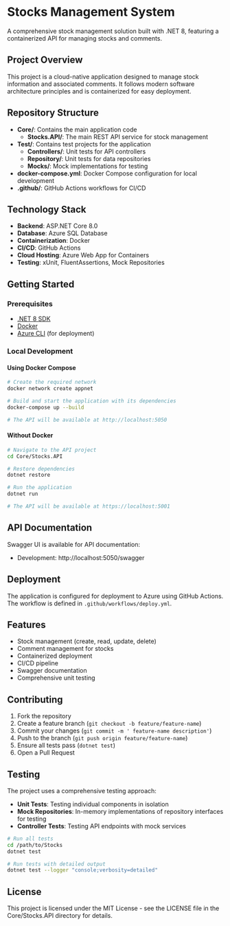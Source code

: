 # Stocks Management System

A comprehensive stock management solution built with .NET 8, featuring a containerized API for managing stocks and comments.

## Project Overview

This project is a cloud-native application designed to manage stock information and associated comments. It follows modern software architecture principles and is containerized for easy deployment.

## Repository Structure

- **Core/**: Contains the main application code
  - **Stocks.API/**: The main REST API service for stock management
- **Test/**: Contains test projects for the application
  - **Controllers/**: Unit tests for API controllers
  - **Repository/**: Unit tests for data repositories
  - **Mocks/**: Mock implementations for testing
- **docker-compose.yml**: Docker Compose configuration for local development
- **.github/**: GitHub Actions workflows for CI/CD

## Technology Stack

- **Backend**: ASP.NET Core 8.0
- **Database**: Azure SQL Database
- **Containerization**: Docker
- **CI/CD**: GitHub Actions
- **Cloud Hosting**: Azure Web App for Containers
- **Testing**: xUnit, FluentAssertions, Mock Repositories

## Getting Started

### Prerequisites

- [.NET 8 SDK](https://dotnet.microsoft.com/download/dotnet/8.0)
- [Docker](https://www.docker.com/products/docker-desktop)
- [Azure CLI](https://docs.microsoft.com/en-us/cli/azure/install-azure-cli) (for deployment)

### Local Development

#### Using Docker Compose

```bash
# Create the required network
docker network create appnet

# Build and start the application with its dependencies
docker-compose up --build

# The API will be available at http://localhost:5050
```

#### Without Docker

```bash
# Navigate to the API project
cd Core/Stocks.API

# Restore dependencies
dotnet restore

# Run the application
dotnet run

# The API will be available at https://localhost:5001
```

## API Documentation

Swagger UI is available for API documentation:

- Development: http://localhost:5050/swagger

## Deployment

The application is configured for deployment to Azure using GitHub Actions. The workflow is defined in `.github/workflows/deploy.yml`.

## Features

- Stock management (create, read, update, delete)
- Comment management for stocks
- Containerized deployment
- CI/CD pipeline
- Swagger documentation
- Comprehensive unit testing

## Contributing

1. Fork the repository
2. Create a feature branch (`git checkout -b feature/feature-name`)
3. Commit your changes (`git commit -m ' feature-name description'`)
4. Push to the branch (`git push origin feature/feature-name`)
5. Ensure all tests pass (`dotnet test`)
6. Open a Pull Request

## Testing

The project uses a comprehensive testing approach:

- **Unit Tests**: Testing individual components in isolation
- **Mock Repositories**: In-memory implementations of repository interfaces for testing
- **Controller Tests**: Testing API endpoints with mock services

```bash
# Run all tests
cd /path/to/Stocks
dotnet test

# Run tests with detailed output
dotnet test --logger "console;verbosity=detailed"
```

## License

This project is licensed under the MIT License - see the LICENSE file in the Core/Stocks.API directory for details.
